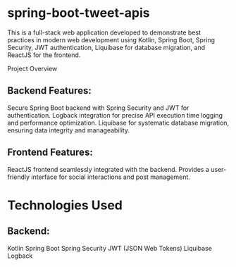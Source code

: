 # spring-boot-tweet-apis
This is a full-stack web application developed to demonstrate best practices in modern web development using Kotlin, Spring Boot, Spring Security, JWT authentication, Liquibase for database migration, and ReactJS for the frontend.

Project Overview
## Backend Features:

Secure Spring Boot backend with Spring Security and JWT for authentication.
Logback integration for precise API execution time logging and performance optimization.
Liquibase for systematic database migration, ensuring data integrity and manageability.

## Frontend Features:

ReactJS frontend seamlessly integrated with the backend.
Provides a user-friendly interface for social interactions and post management.

# Technologies Used

## Backend:

Kotlin
Spring Boot
Spring Security
JWT (JSON Web Tokens)
Liquibase
Logback
